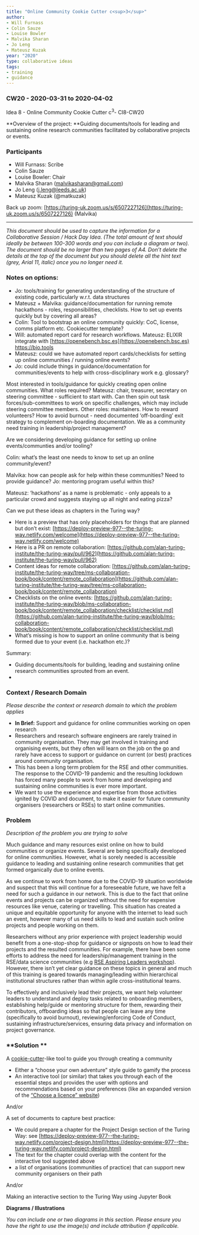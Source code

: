 ```yaml
---
title: "Online Community Cookie Cutter c<sup>3</sup>"
author:
- Will Furnass
- Colin Sauze
- Louise Bowler
- Malvika Sharan
- Jo Leng
- Mateusz Kuzak
year: "2020"
type: collaborative ideas
tags:
- training
- guidance
---
```


### CW20 - 2020-03-31 to 2020-04-02

Idea 8 - Online Community Cookie Cutter c<sup>3</sup>- CI8-CW20

**Overview of the project: **Guiding documents/tools for leading and sustaining online research communities facilitated by collaborative projects or events.


### **Participants**

*   Will Furnass: Scribe
*   Colin Sauze
*   Louise Bowler: Chair
*   Malvika Sharan (malvikasharan@gmail.com)
*   Jo Leng (j.leng@leeds.ac.uk)
*   Mateusz Kuzak (@matkuzak)

Back up zoom: [https://turing-uk.zoom.us/s/6507227126](https://turing-uk.zoom.us/s/6507227126) (Malvika)



---


_This document should be used to capture the information for a Collaborative Session / Hack Day Idea. (The total amount of text should ideally be between 100-300 words and you can include a diagram or two). The document should be no larger than two pages of A4. Don’t delete the details at the top of the document but you should delete all the hint text (grey, Arial 11, italic) once you no longer need it._


### Notes on options:

*   Jo: tools/training for generating understanding of the structure of existing code, particularly w.r.t. data structures
*   Mateusz + Malvika: guidance/documentation for running remote hackathons - roles, responsibilities, checklists.  How to set up events quickly but by covering all areas?
*   Colin: Tool to bootstrap an online community quickly: CoC, license, comms platform etc.  Cookiecutter template?
*   Will: automated report card for research workflows.  Mateusz: ELIXIR integrate with [https://openebench.bsc.es](https://openebench.bsc.es) https://bio.tools
*   Mateusz: could we have automated report cards/checklists for setting up online communities / running online events?
*   Jo: could include things in guidance/documentation for communities/events to help with cross-disciplinary work e.g. glossary?   

Most interested in tools/guidance for quickly creating open online communities.  What roles required?  Mateusz: chair, treasurer, secretary on steering committee - sufficient to start with.  Can then spin out task forces/sub-committees to work on specific challenges, which may include steering committee members.  Other roles: maintainers.  How to reward volunteers?  How to avoid burnout - need documented ‘off-boarding’ exit strategy to complement on-boarding documentation.  We as a community need training in leadership/project management?  

Are we considering developing guidance for setting up online events/communties and/or tooling?

Colin: what’s the least one needs to know to set up an online community/event?

Malvika: how can people ask for help within these communities?  Need to provide guidance?  Jo: mentoring program useful within this?

Mateusz: ‘hackathons’ as a name is problematic - only appeals to a particular crowd and suggests staying up all night and eating pizza?  

Can we put these ideas as chapters in the Turing way?



*   Here is a preview that has only placeholders for things that are planned but don’t exist: [https://deploy-preview-977--the-turing-way.netlify.com/welcome](https://deploy-preview-977--the-turing-way.netlify.com/welcome)
*   Here is a PR on remote collaboration: [https://github.com/alan-turing-institute/the-turing-way/pull/962](https://github.com/alan-turing-institute/the-turing-way/pull/962)
*   Content ideas for remote collaboration: [https://github.com/alan-turing-institute/the-turing-way/tree/ms-collaboration-book/book/content/remote_collaboration](https://github.com/alan-turing-institute/the-turing-way/tree/ms-collaboration-book/book/content/remote_collaboration) 
*   Checklists on the online events: [https://github.com/alan-turing-institute/the-turing-way/blob/ms-collaboration-book/book/content/remote_collaboration/checklist/checklist.md](https://github.com/alan-turing-institute/the-turing-way/blob/ms-collaboration-book/book/content/remote_collaboration/checklist/checklist.md) 
*   What’s missing is how to support an online community that is being formed due to your event (i.e. hackathon etc.)?

Summary:



*   Guiding documents/tools for building, leading and sustaining online research communities sprouted from an event.
*   


### **Context / Research Domain**

_Please describe the context or research domain to which the problem applies_



*   **In Brief:** Support and guidance for online communities working on open research
*   Researchers and research software engineers are rarely trained in community organisation. They may get involved in training and organising events, but they often will learn on the job on the go and rarely have access to support or guidance on current  (or best) practices around community organisation.
*   This has been a long term problem for the RSE and other communities. The response to the COVID-19 pandemic and the resulting lockdown has forced many people to work from home and developing and sustaining online communities is ever more important.
*   We want to use the experience and expertise from those activities ignited by COVID and document, to make it easier for future community organisers (researchers or RSEs) to start online communities.


### **Problem**

_Description of the problem you are trying to solve_

Much guidance and many resources exist online on how to build communities or organize events. Several are being specifically developed for online communities. However, what is sorely needed is accessible guidance to leading and sustaining online research communities that get formed organically due to online events.

As we continue to work from home due to the COVID-19 situation worldwide and suspect that this will continue for a foreseeable future, we have felt a need for such a guidance in our network. This is due to the fact that online events and projects can be organized without the need for expensive resources like venue, catering or travelling. This situation has created a unique and equitable opportunity for anyone with the internet to lead such an event, however many of us need skills to lead and sustain such online projects and people working on them.

Researchers without any prior experience with project leadership would benefit from a one-stop-shop for guidance or signposts on how to lead their projects and the resulted communities. For example, there have been some efforts to address the need for leadership/management training in the RSE/data science communities (e.g [RSE Aspiring Leaders workshop](https://rse.ac.uk/aspiring-rse-leaders-workshop-1st-2nd-may-2019/)). However, there isn’t yet clear guidance on these topics in general and much of this training is geared towards managing/leading within hierarchical institutional structures rather than within agile cross-institutional teams.

To effectively and inclusively lead their projects, we want help volunteer leaders to understand and deploy tasks related to onboarding members, establishing help/guide or mentoring structure for them, rewarding their contributors, offboarding ideas so that people can leave any time (specifically to avoid burnout), reviewing/enforcing Code of Conduct, sustaining infrastructure/services, ensuring data privacy and information on project governance.


### **Solution       **

A [cookie-cutter](https://cookiecutter.readthedocs.io/en/1.7.0/)-like tool to guide you through creating a community



*   Either a “choose your own adventure” style guide to gamify the process
*   An interactive tool (or similar) that takes you through each of the essential steps and provides the user with options and recommendations based on your preferences (like an expanded version of the [“Choose a licence” website](https://choosealicense.com/))

And/or

A set of documents to capture best practice:



*   We could prepare a chapter for the Project Design section of the Turing Way: see [https://deploy-preview-977--the-turing-way.netlify.com/project-design.html](https://deploy-preview-977--the-turing-way.netlify.com/project-design.html)
*   The text for the chapter could overlap with the content for the interactive tool suggested above
*   a list of organisations (communities of practice) that can support new community organisers on their path

And/or

Making an interactive section to the Turing Way using Jupyter Book

**Diagrams / Illustrations**

_You can include one or two diagrams in this section. Please ensure you have the right to use the image(s) and include attribution if applicable._
